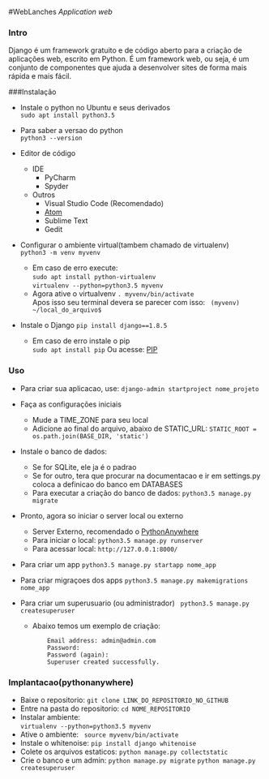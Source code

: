 #WebLanches
_Application web_

### Intro
Django é um framework gratuito e de código aberto para a criação de aplicações web, escrito em Python. É um framework web, ou seja, é um conjunto de componentes que ajuda a desenvolver sites de forma mais rápida e mais fácil.

###Instalação
- Instale o python no Ubuntu e seus derivados  
``` sudo apt install python3.5 ```  

- Para saber a versao do python  
``` python3 --version ```  

- Editor de código
	- IDE
		- PyCharm
		- Spyder
	- Outros
		- Visual Studio Code (Recomendado)
		- [Atom](atom.io)
		- Sublime Text
		- Gedit

- Configurar o ambiente virtual(tambem chamado de virtualenv)  
``` python3 -m venv myvenv ```  
	- Em caso de erro execute:  
	``` sudo apt install python-virtualenv ```  
	``` virtualenv --python=python3.5 myvenv ```  
	- Agora ative o virtualvenv
	 ``` . myvenv/bin/activate  ```  
	 Apos isso seu terminal devera se parecer com isso: ```  (myvenv) ~/local_do_arquivo$ ```

- Instale o Django
``` pip install django==1.8.5 ```  
	- Em caso de erro instale o pip  
	``` sudo apt install pip ```
	Ou acesse: [PIP](https://pip.pypa.io/en/stable/installing/)

### Uso
- Para criar sua aplicacao, use:
``` django-admin startproject nome_projeto ```  

- Faça as configurações iniciais
	- Mude a TIME_ZONE para seu local
	- Adicione ao final do arquivo, abaixo de STATIC_URL:
	``` STATIC_ROOT = os.path.join(BASE_DIR, 'static') ```

- Instale o banco de dados:
	- Se for SQLite, ele ja é o padrao
	- Se for outro, tera que procurar na documentacao e ir em settings.py coloca a definicao do banco em DATABASES
	- Para executar a criação do banco de dados:
	``` python3.5 manage.py migrate ```
- Pronto, agora so iniciar o server local ou externo
	- Server Externo, recomendado o [PythonAnywhere](www.pythonanywhere.com)
	- Para iniciar o local:
	``` python3.5 manage.py runserver ```
	- Para acessar local:
	``` http://127.0.0.1:8000/ ```
- Para criar um app
 ``` python3.5 manage.py startapp nome_app ```
- Para criar migraçoes dos apps
 ``` python3.5 manage.py makemigrations nome_app ```
- Para criar um superusuario (ou administrador)
``` python3.5 manage.py createsuperuser```
	- Abaixo temos um exemplo de criação:  
		``` 	Username: admin  
			Email address: admin@admin.com  
			Password:  
			Password (again):  
			Superuser created successfully.  
		```

### Implantacao(pythonanywhere)

- Baixe o repositorio:
	```git clone LINK_DO_REPOSITORIO_NO_GITHUB```
- Entre na pasta do repositorio:
	``` cd NOME_REPOSITORIO ```
- Instalar ambiente:  
	``` virtualenv --python=python3.5 myvenv ```  
- Ative o ambiente:
	```  source myvenv/bin/activate ```
- Instale o whitenoise:
	``` pip install django whitenoise ```
- Colete os arquivos estaticos:
	``` python manage.py collectstatic ```
- Crie o banco e um admin:
	``` python manage.py migrate ```
	``` python manage.py createsuperuser ```
